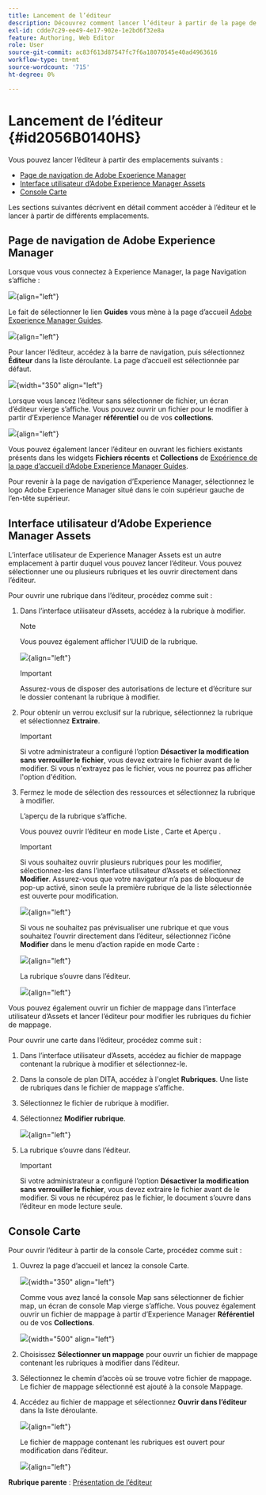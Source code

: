 ```yaml
---
title: Lancement de l’éditeur
description: Découvrez comment lancer l’éditeur à partir de la page de navigation d’AEM, de l’interface utilisateur d’AEM Assets et de la console de cartes dans Adobe Experience Manager Guides.
exl-id: cdde7c29-ee49-4e17-902e-1e2bd6f32e8a
feature: Authoring, Web Editor
role: User
source-git-commit: ac83f613d87547fc7f6a18070545e40ad4963616
workflow-type: tm+mt
source-wordcount: '715'
ht-degree: 0%

---
```


# Lancement de l’éditeur {#id2056B0140HS}

Vous pouvez lancer l’éditeur à partir des emplacements suivants :

- [Page de navigation de Adobe Experience Manager](#adobe-experience-manager-navigation-page)
- [Interface utilisateur d’Adobe Experience Manager Assets](#adobe-experience-manager-assets-ui)
- [Console Carte](#map-console)

Les sections suivantes décrivent en détail comment accéder à l’éditeur et le lancer à partir de différents emplacements.

## Page de navigation de Adobe Experience Manager

Lorsque vous vous connectez à Experience Manager, la page Navigation s’affiche :

![](images/web-editor-from-navigation-page.png){align="left"}

Le fait de sélectionner le lien **Guides** vous mène à la page d’accueil [Adobe Experience Manager Guides](./intro-home-page.md).

![](images/aem-home-page.png){align="left"}

Pour lancer l’éditeur, accédez à la barre de navigation, puis sélectionnez **Éditeur** dans la liste déroulante. La page d’accueil est sélectionnée par défaut.

![](images/editor-home-page-dropdown.png){width="350" align="left"}

Lorsque vous lancez l’éditeur sans sélectionner de fichier, un écran d’éditeur vierge s’affiche. Vous pouvez ouvrir un fichier pour le modifier à partir d’Experience Manager **référentiel** ou de vos **collections**.

![](images/web-editor-launch-page.png){align="left"}

Vous pouvez également lancer l’éditeur en ouvrant les fichiers existants présents dans les widgets **Fichiers récents** et **Collections** de [Expérience de la page d’accueil d’Adobe Experience Manager Guides](./intro-home-page.md).


Pour revenir à la page de navigation d’Experience Manager, sélectionnez le logo Adobe Experience Manager situé dans le coin supérieur gauche de l’en-tête supérieur.


## Interface utilisateur d’Adobe Experience Manager Assets

L’interface utilisateur de Experience Manager Assets est un autre emplacement à partir duquel vous pouvez lancer l’éditeur. Vous pouvez sélectionner une ou plusieurs rubriques et les ouvrir directement dans l’éditeur.

Pour ouvrir une rubrique dans l’éditeur, procédez comme suit :

1. Dans l’interface utilisateur d’Assets, accédez à la rubrique à modifier.

   >[!NOTE]
   >
   > Vous pouvez également afficher l’UUID de la rubrique.

   ![](images/assets_ui_with_uuid_cs.png){align="left"}

   >[!IMPORTANT]
   >
   > Assurez-vous de disposer des autorisations de lecture et d’écriture sur le dossier contenant la rubrique à modifier.

1. Pour obtenir un verrou exclusif sur la rubrique, sélectionnez la rubrique et sélectionnez **Extraire**.

   >[!IMPORTANT]
   >
   > Si votre administrateur a configuré l’option **Désactiver la modification sans verrouiller le fichier**, vous devez extraire le fichier avant de le modifier. Si vous n&#39;extrayez pas le fichier, vous ne pourrez pas afficher l&#39;option d&#39;édition.

1. Fermez le mode de sélection des ressources et sélectionnez la rubrique à modifier.

   L’aperçu de la rubrique s’affiche.

   Vous pouvez ouvrir l’éditeur en mode Liste , Carte et Aperçu .

   >[!IMPORTANT]
   >
   > Si vous souhaitez ouvrir plusieurs rubriques pour les modifier, sélectionnez-les dans l’interface utilisateur d’Assets et sélectionnez **Modifier**. Assurez-vous que votre navigateur n’a pas de bloqueur de pop-up activé, sinon seule la première rubrique de la liste sélectionnée est ouverte pour modification.

   ![](images/edit-from-preview_cs.png){align="left"}

   Si vous ne souhaitez pas prévisualiser une rubrique et que vous souhaitez l’ouvrir directement dans l’éditeur, sélectionnez l’icône **Modifier** dans le menu d’action rapide en mode Carte :

   ![](images/edit-topic-from-quick-action_cs.png){align="left"}

   La rubrique s’ouvre dans l’éditeur.

   ![](images/edit-mode.png){align="left"}

Vous pouvez également ouvrir un fichier de mappage dans l’interface utilisateur d’Assets et lancer l’éditeur pour modifier les rubriques du fichier de mappage.

Pour ouvrir une carte dans l’éditeur, procédez comme suit :

1. Dans l’interface utilisateur d’Assets, accédez au fichier de mappage contenant la rubrique à modifier et sélectionnez-le.
1. Dans la console de plan DITA, accédez à l&#39;onglet **Rubriques**. Une liste de rubriques dans le fichier de mappage s’affiche.
1. Sélectionnez le fichier de rubrique à modifier.
1. Sélectionnez **Modifier rubrique**.

   ![](images/edit-topics-map-console_cs.png){align="left"}

1. La rubrique s’ouvre dans l’éditeur.

   >[!IMPORTANT]
   >
   > Si votre administrateur a configuré l’option **Désactiver la modification sans verrouiller le fichier**, vous devez extraire le fichier avant de le modifier. Si vous ne récupérez pas le fichier, le document s’ouvre dans l’éditeur en mode lecture seule.

## Console Carte

Pour ouvrir l’éditeur à partir de la console Carte, procédez comme suit :

1. Ouvrez la page d’accueil et lancez la console Carte.

   ![](images/editor-map-console-dropdown.png){width="350" align="left"}

   Comme vous avez lancé la console Map sans sélectionner de fichier map, un écran de console Map vierge s’affiche. Vous pouvez également ouvrir un fichier de mappage à partir d’Experience Manager **Référentiel** ou de vos **Collections**.

   ![](images/launch-map-console.png){width="500" align="left"}

1. Choisissez **Sélectionner un mappage** pour ouvrir un fichier de mappage contenant les rubriques à modifier dans l’éditeur.
1. Sélectionnez le chemin d’accès où se trouve votre fichier de mappage. Le fichier de mappage sélectionné est ajouté à la console Mappage.
1. Accédez au fichier de mappage et sélectionnez **Ouvrir dans l’éditeur** dans la liste déroulante.

   ![](images/map-console-open-in-editor.png){align="left"}

   Le fichier de mappage contenant les rubriques est ouvert pour modification dans l’éditeur.

   ![](images/map-console-edit-topics.png){align="left"}






**Rubrique parente** : [Présentation de l’éditeur](web-editor.md)
